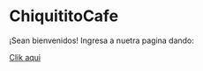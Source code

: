 # ChiquititoCafe
¡Sean bienvenidos!
Ingresa a nuetra pagina dando: 
<html>
<a href="Pagina principal.html" target="blank"> Clik aqui </a>

</html>
